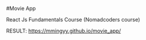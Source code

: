 #Movie App

React Js Fundamentals Course
(Nomadcoders course)

RESULT:
https://mmingyy.github.io/movie_app/
